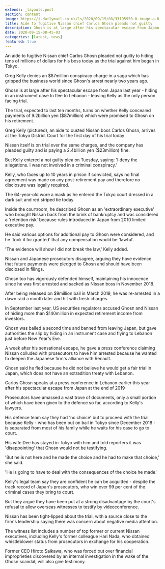 ```yaml
---
extends: _layouts.post
section: content
image: https://i.dailymail.co.uk/1s/2020/09/15/08/33195950-0-image-a-8_1600155760834.jpg 
title: Aide to fugitive Nissan chief Carlos Ghosn pleads not guilty 
description: Ghosn is at large after his spectacular escape from Japan last year - hiding in an instrument case to flee to Lebanon - leaving Greg Kelly (pictured today) as the only person facing trial. 
date: 2020-09-15-08-45-03 
categories: [latest, news] 
featured: true 
--- 
```

An aide to fugitive Nissan chief Carlos Ghosn pleaded not guilty to hiding tens of millions of dollars for his boss today as the trial against him began in Tokyo. 

Greg Kelly denies an $87million conspiracy charge in a saga which has gripped the business world since Ghosn's arrest nearly two years ago.

Ghosn is at large after his spectacular escape from Japan last year - hiding in an instrument case to flee to Lebanon - leaving Kelly as the only person facing trial. 

The trial, expected to last ten months, turns on whether Kelly concealed payments of 9.2billion yen ($87million) which were promised to Ghosn on his retirement. 

Greg Kelly (pictured), an aide to ousted Nissan boss Carlos Ghosn, arrives at the Tokyo District Court for the first day of his trial today 

Nissan itself is on trial over the same charges, and the company has pleaded guilty and is paying a 2.4billion yen ($23million) fine.     

But Kelly entered a not guilty plea on Tuesday, saying: 'I deny the allegations. I was not involved in a criminal conspiracy.' 

Kelly, who faces up to 10 years in prison if convicted, says no final agreement was made on any post-retirement pay and therefore no disclosure was legally required.

The 64-year-old wore a mask as he entered the Tokyo court dressed in a dark suit and red striped tie today.   

Inside the courtroom, he described Ghosn as an 'extraordinary executive' who brought Nissan back from the brink of bankruptcy and was considered a 'retention risk' because rules introduced in Japan from 2010 limited executive pay.

He said various options for additional pay to Ghosn were considered, and he 'took it for granted' that any compensation would be 'lawful'.

'The evidence will show I did not break the law,' Kelly added.  

Nissan and Japanese prosecutors disagree, arguing they have evidence that future payments were pledged to Ghosn and should have been disclosed in filings. 

Ghosn too has vigorously defended himself, maintaining his innocence since he was first arrested and sacked as Nissan boss in November 2018.   

After being released on $9million bail in March 2019, he was re-arrested in a dawn raid a month later and hit with fresh charges. 

In September last year, US securities regulators accused Ghosn and Nissan of hiding more than $140million in expected retirement income from investors. 

Ghosn was bailed a second time and banned from leaving Japan, but gave authorities the slip by hiding in an instrument case and flying to Lebanon just before New Year's Eve. 

A week after his sensational escape, he gave a press conference claiming Nissan colluded with prosecutors to have him arrested because he wanted to deepen the Japanese firm's alliance with Renault.  

Ghosn said he fled because he did not believe he would get a fair trial in Japan, which does not have an extradition treaty with Lebanon. 

Carlos Ghosn speaks at a press conference in Lebanon earlier this year after his spectacular escape from Japan at the end of 2019 

Prosecutors have amassed a vast trove of documents, only a small portion of which have been given to the defence so far, according to Kelly's lawyers.

His defence team say they had 'no choice' but to proceed with the trial because Kelly - who has been out on bail in Tokyo since December 2018 - is separated from most of his family while he waits for his case to go to court.

His wife Dee has stayed in Tokyo with him and told reporters it was 'disappointing' that Ghosn would not be testifying.

'But he is not here and he made the choice and he had to make that choice,' she said.

'He is going to have to deal with the consequences of the choice he made.'

Kelly's legal team say they are confident he can be acquitted - despite the track record of Japan's prosecutors, who win over 99 per cent of the criminal cases they bring to court.

But they argue they have been put at a strong disadvantage by the court's refusal to allow overseas witnesses to testify by videoconference.

Nissan has been tight-lipped about the trial, with a source close to the firm's leadership saying there was concern about negative media attention.

The witness list includes a number of top former or current Nissan executives, including Kelly's former colleague Hari Nada, who obtained whistleblower status from prosecutors in exchange for his cooperation.

Former CEO Hiroto Saikawa, who was forced out over financial improprieties discovered by an internal investigation in the wake of the Ghosn scandal, will also give testimony.

